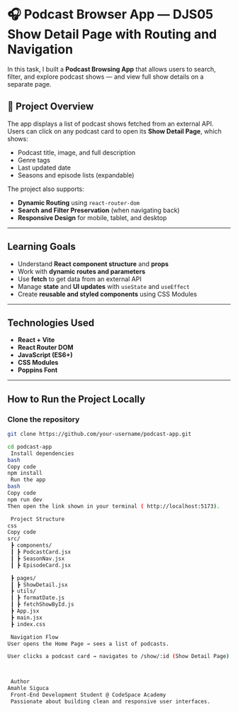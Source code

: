 # 🎧 Podcast Browser App — DJS05 Show Detail Page with Routing and Navigation

 
In this task, I built a **Podcast Browsing App** that allows users to search, filter, and explore podcast shows — and view full show details on a separate page.
## 🚀 Project Overview

The app displays a list of podcast shows fetched from an external API.  
Users can click on any podcast card to open its **Show Detail Page**, which shows:
- Podcast title, image, and full description  
- Genre tags  
- Last updated date  
- Seasons and episode lists (expandable)  

The project also supports:
- **Dynamic Routing** using `react-router-dom`  
- **Search and Filter Preservation** (when navigating back)  
- **Responsive Design** for mobile, tablet, and desktop  

---


##  Learning Goals

- Understand **React component structure** and **props**
- Work with **dynamic routes and parameters**
- Use **fetch** to get data from an external API
- Manage **state** and **UI updates** with `useState` and `useEffect`
- Create **reusable and styled components** using CSS Modules

---



##  Technologies Used

- **React + Vite**
- **React Router DOM**
- **JavaScript (ES6+)**
- **CSS Modules**
- **Poppins Font**

---

##  How to Run the Project Locally

###  Clone the repository
```bash
git clone https://github.com/your-username/podcast-app.git

cd podcast-app
 Install dependencies
bash
Copy code
npm install
 Run the app
bash
Copy code
npm run dev
Then open the link shown in your terminal ( http://localhost:5173).

 Project Structure
css
Copy code
src/
 ┣ components/
 ┃ ┣ PodcastCard.jsx
 ┃ ┣ SeasonNav.jsx
 ┃ ┣ EpisodeCard.jsx

 ┣ pages/
 ┃ ┣ ShowDetail.jsx
 ┣ utils/
 ┃ ┣ formatDate.js
 ┃ ┣ fetchShowById.js
 ┣ App.jsx
 ┣ main.jsx
 ┣ index.css

 Navigation Flow
User opens the Home Page → sees a list of podcasts.

User clicks a podcast card → navigates to /show/:id (Show Detail Page).



 Author
Amahle Siguca
 Front-End Development Student @ CodeSpace Academy
 Passionate about building clean and responsive user interfaces.

